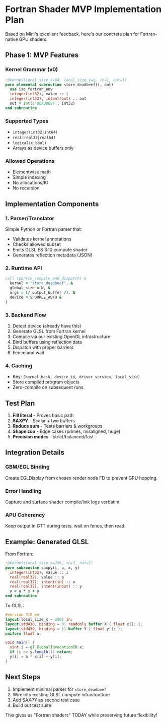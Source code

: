 # Fortran Shader MVP Implementation Plan

Based on Mini's excellent feedback, here's our concrete plan for Fortran-native GPU shaders.

## Phase 1: MVP Features

### Kernel Grammar (v0)
```fortran
!@kernel(local_size_x=64, local_size_y=1, in=1, out=1)
pure elemental subroutine store_deadbeef(i, out)
  use iso_fortran_env
  integer(int32), value :: i
  integer(int32), intent(out) :: out
  out = int(z'DEADBEEF', int32)
end subroutine
```

### Supported Types
- `integer(int32|int64)`
- `real(real32|real64)` 
- `logical(c_bool)`
- Arrays as device buffers only

### Allowed Operations
- Elementwise math
- Simple indexing
- No allocations/IO
- No recursion

## Implementation Components

### 1. Parser/Translator
Simple Python or Fortran parser that:
- Validates kernel annotations
- Checks allowed subset
- Emits GLSL ES 3.10 compute shader
- Generates reflection metadata (JSON)

### 2. Runtime API
```fortran
call sporkle_compile_and_dispatch( &
  kernel = "store_deadbeef", &
  global_size = N, &
  args = (/ output_buffer /), &
  device = SPORKLE_AUTO &
)
```

### 3. Backend Flow
1. Detect device (already have this)
2. Generate GLSL from Fortran kernel
3. Compile via our existing OpenGL infrastructure
4. Bind buffers using reflection data
5. Dispatch with proper barriers
6. Fence and wait

### 4. Caching
- Key: `(kernel_hash, device_id, driver_version, local_size)`
- Store compiled program objects
- Zero-compile on subsequent runs

## Test Plan

1. **Fill literal** - Proves basic path
2. **SAXPY** - Scalar + two buffers
3. **Reduce sum** - Tests barriers & workgroups
4. **Shape zoo** - Edge cases (primes, misaligned, huge)
5. **Precision modes** - strict/balanced/fast

## Integration Details

### GBM/EGL Binding
Create EGLDisplay from chosen render node FD to prevent GPU hopping.

### Error Handling
Capture and surface shader compile/link logs verbatim.

### APU Coherency
Keep output in GTT during tests, wait on fence, then read.

## Example: Generated GLSL

From Fortran:
```fortran
!@kernel(local_size_x=256, in=2, out=1)
pure subroutine saxpy(i, a, x, y)
  integer(int32), value :: i
  real(real32), value :: a
  real(real32), intent(in) :: x
  real(real32), intent(inout) :: y
  y = a * x + y
end subroutine
```

To GLSL:
```glsl
#version 310 es
layout(local_size_x = 256) in;
layout(std430, binding = 0) readonly buffer X { float x[]; };
layout(std430, binding = 1) buffer Y { float y[]; };
uniform float a;

void main() {
  uint i = gl_GlobalInvocationID.x;
  if (i >= y.length()) return;
  y[i] = a * x[i] + y[i];
}
```

## Next Steps

1. Implement minimal parser for `store_deadbeef`
2. Wire into existing GLSL compute infrastructure
3. Add SAXPY as second test case
4. Build out test suite

This gives us "Fortran shaders" TODAY while preserving future flexibility!